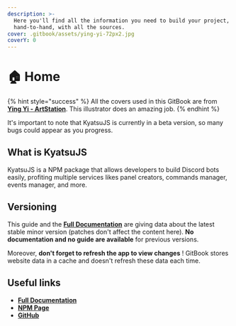 ```yaml
---
description: >-
  Here you'll find all the information you need to build your project, guided
  hand-to-hand, with all the sources.
cover: .gitbook/assets/ying-yi-72px2.jpg
coverY: 0
---
```


# 🏠 Home

{% hint style="success" %}
All the covers used in this GitBook are from [**Ying Yi - ArtStation**](https://www.artstation.com/ying0yi). This illustrator does an amazing job.
{% endhint %}

It's important to note that KyatsuJS is currently in a beta version, so many bugs could appear as you progress.

## What is KyatsuJS

KyatsuJS is a NPM package that allows developers to build Discord bots easily, profiting multiple services likes panel creators, commands manager, events manager, and more.

## Versioning

This guide and the [**Full Documentation**](https://kyatsujs-doc.vercel.app/) are giving data about the latest stable minor version (patches don't affect the content here). **No documentation and no guide are available** for previous versions.

Moreover, **don't forget to refresh the app to view changes** ! GitBook stores website data in a cache and doesn't refresh these data each time.

## Useful links

* [**Full Documentation**](https://kyatsujs-doc.vercel.app/)
* [**NPM Page**](https://www.npmjs.org/package/kyatsujs)
* [**GitHub**](https://github.com/KyatsuJS)

